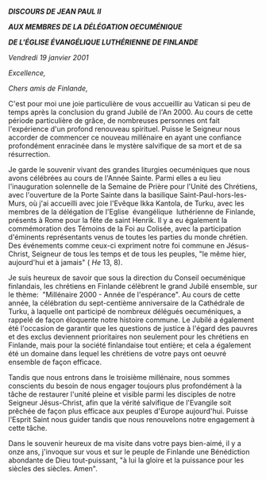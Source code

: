 ***DISCOURS DE JEAN PAUL II***

***AUX MEMBRES DE LA DÉLÉGATION OECUMÉNIQUE***

***DE L'ÉGLISE ÉVANGÉLIQUE LUTHÉRIENNE DE FINLANDE***

*Vendredi 19 janvier 2001*

*Excellence,*

*Chers amis de Finlande,*

C'est pour moi une joie particulière de vous accueillir au Vatican si peu de temps après la conclusion du grand Jubilé de l'An 2000. Au cours de cette période particulière de grâce, de nombreuses personnes ont fait l'expérience d'un profond renouveau spirituel. Puisse le Seigneur nous accorder de commencer ce nouveau millénaire en ayant une confiance profondément enracinée dans le mystère salvifique de sa mort et de sa résurrection.

Je garde le souvenir vivant des grandes liturgies oecuméniques que nous avons célébrées au cours de l'Année Sainte. Parmi elles a eu lieu l'inauguration solennelle de la Semaine de Prière pour l'Unité des Chrétiens, avec l'ouverture de la Porte Sainte dans la basilique Saint-Paul-hors-les-Murs, où j'ai accueilli avec joie l'Evêque Ikka Kantola, de Turku, avec les membres de la délégation de l'Eglise  évangélique  luthérienne de Finlande, présents à Rome pour la fête de saint Henrik. Il y a eu également la commémoration des Témoins de la Foi au Colisée, avec la participation d'éminents représentants venus de toutes les parties du monde chrétien. Des événements comme ceux-ci expriment notre foi commune en Jésus-Christ, Seigneur de tous les temps et de tous les peuples, "le même hier, aujourd'hui et à jamais" ( *He* 13, 8).

Je suis heureux de savoir que sous la direction du Conseil oecuménique finlandais, les chrétiens en Finlande célèbrent le grand Jubilé ensemble, sur le thème:  "Millénaire 2000 - Année de l'espérance". Au cours de cette année, la célébration du sept-centième anniversaire de la Cathédrale de Turku, à laquelle ont participé de nombreux délégués oecuméniques, a rappelé de façon éloquente notre histoire commune. Le Jubilé a également été l'occasion de garantir que les questions de justice à l'égard des pauvres et des exclus deviennent prioritaires non seulement pour les chrétiens en Finlande, mais pour la société finlandaise tout entière; et cela a également été un domaine dans lequel les chrétiens de votre pays ont oeuvré ensemble de façon efficace.

Tandis que nous entrons dans le troisième millénaire, nous sommes conscients du besoin de nous engager toujours plus profondément à la tâche de restaurer l'unité pleine et visible parmi les disciples de notre Seigneur Jésus-Christ, afin que la vérité salvifique de l'Evangile soit prêchée de façon plus efficace aux peuples d'Europe aujourd'hui. Puisse l'Esprit Saint nous guider tandis que nous renouvelons notre engagement à cette tâche.

Dans le souvenir heureux de ma visite dans votre pays bien-aimé, il y a onze ans, j'invoque sur vous et sur le peuple de Finlande une Bénédiction abondante de Dieu tout-puissant, "à lui la gloire et la puissance pour les siècles des siècles. Amen".